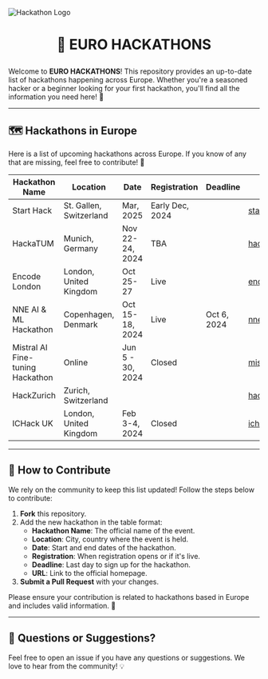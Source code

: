 ![Hackathon Logo](https://user-images.githubusercontent.com/36594527/117592199-10730800-b17b-11eb-84f8-4ffcae8116d4.png)

# <p align="center">🚀 EURO HACKATHONS</p>

Welcome to **EURO HACKATHONS**! This repository provides an up-to-date list of hackathons happening across Europe. Whether you're a seasoned hacker or a beginner looking for your first hackathon, you'll find all the information you need here! 🎉

---

## 🗺️ Hackathons in Europe

Here is a list of upcoming hackathons across Europe. If you know of any that are missing, feel free to contribute! 🙌

| Hackathon Name  | Location  | Date  | Registration | Deadline | URL  |
|-----------------|-----------|-------|--------------------|-----------------------|------|
| Start Hack | St. Gallen, Switzerland | Mar, 2025 | Early Dec, 2024 |  | [startglobal.org](https://www.startglobal.org/start-hack/home) |
| HackaTUM | Munich, Germany | Nov 22-24, 2024 | TBA |  | [hack.tum.de](https://hack.tum.de/) |
| Encode London | London, United Kingdom | Oct 25-27 | Live |  | [encode.club](https://www.encode.club/encodelondon-24) |
| NNE AI & ML Hackathon | Copenhagen, Denmark | Oct 15-18, 2024 | Live | Oct 6, 2024 | [nne.com](https://www.nne.com/hackathon-2024) |
| Mistral AI Fine-tuning Hackathon | Online | Jun 5 - 30, 2024 | Closed |  | [mistral.ai](https://mistral.ai/news/2024-ft-hackathon/) |
| HackZurich | Zurich, Switzerland |  |  |  | [hackzurich.com](https://hackzurich.com/) |
| ICHack UK | London, United Kingdom | Feb 3-4, 2024 | Closed |  | [ichack.org](https://ichack.org/) |

---

## 🤝 How to Contribute

We rely on the community to keep this list updated! Follow the steps below to contribute:

1. **Fork** this repository.
2. Add the new hackathon in the table format:
   - **Hackathon Name**: The official name of the event.
   - **Location**: City, country where the event is held.
   - **Date**: Start and end dates of the hackathon.
   - **Registration**: When registration opens or if it's live.
   - **Deadline**: Last day to sign up for the hackathon.
   - **URL**: Link to the official homepage.
3. **Submit a Pull Request** with your changes.

Please ensure your contribution is related to hackathons based in Europe and includes valid information. 🙏

---

## 💬 Questions or Suggestions?

Feel free to open an issue if you have any questions or suggestions. We love to hear from the community! 💡
